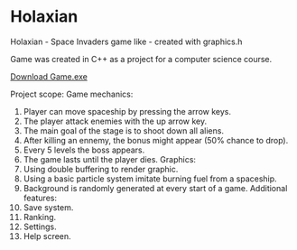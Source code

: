 # Holaxian
Holaxian - Space Invaders game like - created with graphics.h

Game was created in C++ as a project for a computer science course.

[Download Game.exe](https://github.com/dawidholka/Holaxian/blob/master/Game.exe)


Project scope:
Game mechanics:
1. Player can move spaceship by pressing the arrow keys.
2. The player attack enemies with the up arrow key.
3. The main goal of the stage is to shoot down all aliens.
4. After killing an ennemy, the bonus might appear (50% chance to drop).
5. Every 5 levels the boss appears.
6. The game lasts until the player dies.
Graphics:
1. Using double buffering to render graphic.
2. Using a basic particle system imitate burning fuel from a spaceship.
3. Background is randomly generated at every start of a game.
Additional features:
1. Save system.
2. Ranking.
3. Settings.
4. Help screen.
